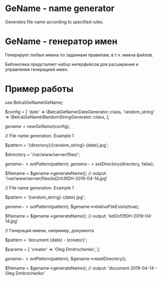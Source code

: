 # GeName - name generator
Generates file name according to specified rules.

# GeName - генератор имен

Генерирует любые имена по заданным правилам, в т.ч. имена файлов.

Библиотека предсталяет набор интерфейсов для расширения и управления генерацией имен.

# Пример работы

use Belca\GeName\GeName;

$config = [
    'date' => \Belca\GeName\DateGenerator::class,
    'random_string' => \Belca\GeName\RandomStringGenerator::class,
];

$gename = new GeName($config);

// File name generation. Example 1

$pattern = '{directory}/{random_string}-{date}.jpg';

$directory = '/var/www/server/files/';

$gename->setPattern($pattern);
$gename->setDirectory($directory, false);

$filename = $gename->generateName(); // output: '/var/www/server/files/kd2rh3fDH-2019-04-14.jpg'

// File name generation. Example 1

$pattern = '{random_string}-{date}.jpg';

$gename->setPattern($pattern);
$gename->relativeFileExists(true);

$filename = $gename->generateName(); // output: 'kdOnf3fDH-2019-04-14.jpg'

// Генерация имени, например, документа

$pattern = 'document {date} - {creator}';

$params = [
    'creator' => 'Oleg Dmitrochenko',
];

$gename->setPattern($pattern);
$gename->resetDirectory();

$filename = $gename->generateName(); // output: 'document 2019-04-14 - Oleg Dmitrochenko'
